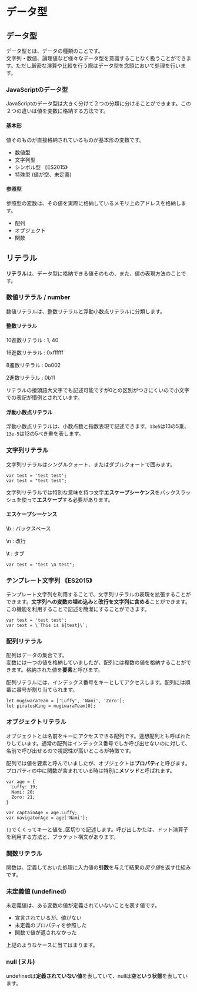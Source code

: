 # データ型







## データ型


データ型とは、データの種類のことです。  
文字列・数値、論理値など様々なデータ型を意識することなく扱うことができます。ただし厳密な演算や比較を行う際はデータ型を念頭において処理を行います。




### JavaScriptのデータ型

JavaScriptのデータ型は大きく分けて２つの分類に分けることができます。この２つの違いは値を変数に格納する方法です。



#### 基本形

値そのものが直接格納されているものが基本形の変数です。

* 数値型
* 文字列型
* シンボル型 《ES2015》
* 特殊型 (値が空、未定義)



#### 参照型

参照型の変数は、その値を実際に格納しているメモリ上のアドレスを格納します。

* 配列
* オブジェクト
* 関数







## リテラル

**リテラル**は、データ型に格納できる値そのもの、また、値の表現方法のことです。



### 数値リテラル / number

数値リテラルは、整数リテラルと浮動小数点リテラルに分類します。


#### 整数リテラル

10進数リテラル
: 1, 40

16進数リテラル
: 0xffffff

8進数リテラル
: 0o002

2進数リテラル
: 0b11

リテラルの接頭語大文字でも記述可能ですが0との区別がつきにくいので小文字での表記が慣例とされています。


#### 浮動小数点リテラル

浮動小数点リテラルは、小数点数と指数表現で記述できます。`13e5`は13の5乗、`13e-5`は13の5べき乗を表します。




### 文字列リテラル

文字列リテラルはシングルクォート、またはダブルクォートで囲みます。

```
var test = 'test test';
var test = "test test";
```

文字列リテラルでは特別な意味を持つ文字**エスケープシーケンス**をバックスラッシュを使って**エスケープ**する必要があります。


#### エスケープシーケンス

\b
: バックスペース

\n
: 改行

\t
: タブ


```
var test = "test \n test";
```



### テンプレート文字列 《ES2015》

テンプレート文字列を利用することで、文字列リテラルの表現を拡張することができます。**文字列への変数の埋め込み**と**改行を文字列に含める**ことができます。この機能を利用することで記述を簡潔にすることができます。

```
var test = 'test test';
var text = \`This is ${test}\`;
```



### 配列リテラル

配列はデータの集合です。  
変数には一つの値を格納していましたが、配列には複数の値を格納することができます。格納された値を**要素**と呼びます。

配列リテラルには、インデックス番号をキーとしてアクセスします。配列には順番に番号が割り当てられます。

```
let mugiwaraTeam = ['Luffy', 'Nami', 'Zoro'];
let piratesKing = mugiwaraTeam[0];
```



### オブジェクトリテラル

オブジェクトとは名前をキーにアクセスできる配列です。連想配列とも呼ばれたりしています。通常の配列はインデックス番号でしか呼び出せないのに対して、名前で呼び出せるので視認性が高いところが特徴です。

配列では値を要素と呼んでいましたが、オブジェクトは**プロパティ**と呼びます。プロパティの中に関数が含まれている時は特別に**メソッド**と呼ばれます。

```
var age = {
  Luffy: 19;
  Nami: 20;
  Zoro: 21;
}

var captainAge = age.Luffy;
var navigatorAge = age['Nami'];
```

`{}`でくくってキーと値を`,`区切りで記述します。呼び出しかたは、ドット演算子を利用する方法と、ブラケット構文があります。




### 関数リテラル

関数は、定義しておいた処理に入力値の**引数**を与えて結果の*戻り値*を返す仕組みです。




### 未定義値 (undefined)

未定義値は、ある変数の値が定義されていないことを表す値です。

* 宣言されているが、値がない
* 未定義のプロパティを参照した
* 関数で値が返されなかった

上記のようなケースに当てはまります。




### null (ヌル)

undefinedは**定義されていない値**を表していて、nullは**空という状態**を表しています。

















